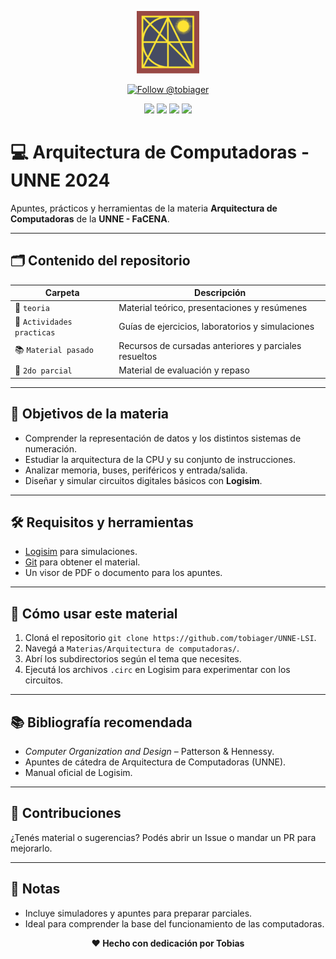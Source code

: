 <p align="center">
  <img src="https://raw.githubusercontent.com/tobiager/UNNE-LSI/main/assets/facena.png" alt="Logo de FaCENA" width="100">
</p>

<p align="center">
  <a href="https://github.com/tobiager">
    <img src="https://img.shields.io/github/followers/tobiager?label=Follow%20@tobiager&style=social" alt="Follow @tobiager" />
  </a>
</p>

<p align="center">
  <img src="https://img.shields.io/badge/Logisim-000000?style=for-the-badge"/>
  <img src="https://img.shields.io/badge/UNNE-Informática-blue?style=for-the-badge"/>
  <img src="https://img.shields.io/badge/Estado-En%20progreso-orange?style=for-the-badge"/>
  <img src="https://img.shields.io/badge/Cursada-2024-blue?style=for-the-badge"/>
</p>

# 💻 Arquitectura de Computadoras - UNNE 2024

Apuntes, prácticos y herramientas de la materia **Arquitectura de Computadoras** de la **UNNE - FaCENA**.

---

## 🗂️ Contenido del repositorio

| Carpeta | Descripción |
| ------- | ----------- |
| 📝 `teoria` | Material teórico, presentaciones y resúmenes |
| 🧪 `Actividades practicas` | Guías de ejercicios, laboratorios y simulaciones |
| 📚 `Material pasado` | Recursos de cursadas anteriores y parciales resueltos |
| 📝 `2do parcial` | Material de evaluación y repaso |

---

## 🎯 Objetivos de la materia

- Comprender la representación de datos y los distintos sistemas de numeración.
- Estudiar la arquitectura de la CPU y su conjunto de instrucciones.
- Analizar memoria, buses, periféricos y entrada/salida.
- Diseñar y simular circuitos digitales básicos con **Logisim**.

---

## 🛠️ Requisitos y herramientas

- [Logisim](https://sourceforge.net/projects/circuit/) para simulaciones.
- [Git](https://git-scm.com/) para obtener el material.
- Un visor de PDF o documento para los apuntes.

---

## 🚀 Cómo usar este material

1. Cloná el repositorio `git clone https://github.com/tobiager/UNNE-LSI`.
2. Navegá a `Materias/Arquitectura de computadoras/`.
3. Abrí los subdirectorios según el tema que necesites.
3. Ejecutá los archivos `.circ` en Logisim para experimentar con los circuitos.

---

## 📚 Bibliografía recomendada

- *Computer Organization and Design* – Patterson & Hennessy.
- Apuntes de cátedra de Arquitectura de Computadoras (UNNE).
- Manual oficial de Logisim.

---

## 🤝 Contribuciones

¿Tenés material o sugerencias? Podés abrir un Issue o mandar un PR para mejorarlo.

---

## 📌 Notas

- Incluye simuladores y apuntes para preparar parciales.
- Ideal para comprender la base del funcionamiento de las computadoras.

<p align="center"><b>❤️ Hecho con dedicación por Tobias</b></p>
